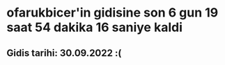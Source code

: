 # ofarukbicer'in gidisine son 6 gun 19 saat 54 dakika 16 saniye kaldi

## Gidis tarihi: 30.09.2022 :(